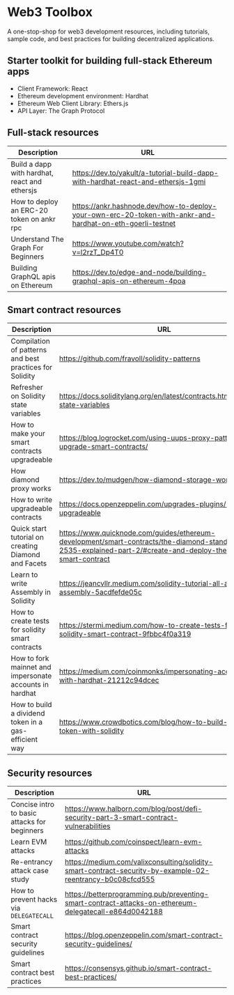 # Web3 Toolbox
A one-stop-shop for web3 development resources, including tutorials, sample code, and best practices for building decentralized applications.

## Starter toolkit for building full-stack Ethereum apps
- Client Framework: React
- Ethereum development environment: Hardhat
- Ethereum Web Client Library: Ethers.js
- API Layer: The Graph Protocol

## Full-stack resources

| Description  | URL |
| ------------- | ------------- |
| Build a dapp with hardhat, react and ethersjs | https://dev.to/yakult/a-tutorial-build-dapp-with-hardhat-react-and-ethersjs-1gmi |
| How to deploy an ERC-20 token on ankr rpc | https://ankr.hashnode.dev/how-to-deploy-your-own-erc-20-token-with-ankr-and-hardhat-on-eth-goerli-testnet |
| Understand The Graph For Beginners | https://www.youtube.com/watch?v=l2rzT_Dp4T0 |
| Building GraphQL apis on Ethereum | https://dev.to/edge-and-node/building-graphql-apis-on-ethereum-4poa |


## Smart contract resources

| Description  | URL |
| ------------- | ------------- |
| Compilation of patterns and best practices for Solidity | https://github.com/fravoll/solidity-patterns |
| Refresher on Solidity state variables | https://docs.soliditylang.org/en/latest/contracts.html#constant-state-variables |
| How to make your smart contracts upgradeable | https://blog.logrocket.com/using-uups-proxy-pattern-upgrade-smart-contracts/ |
| How diamond proxy works | https://dev.to/mudgen/how-diamond-storage-works-90e|
| How to write upgradeable contracts | https://docs.openzeppelin.com/upgrades-plugins/1.x/writing-upgradeable |
| Quick start tutorial on creating Diamond and Facets | https://www.quicknode.com/guides/ethereum-development/smart-contracts/the-diamond-standard-eip-2535-explained-part-2/#create-and-deploy-the-diamond-smart-contract |
| Learn to write Assembly in Solidity | https://jeancvllr.medium.com/solidity-tutorial-all-about-assembly-5acdfefde05c |
| How to create tests for solidity smart contracts  | https://stermi.medium.com/how-to-create-tests-for-your-solidity-smart-contract-9fbbc4f0a319  |
| How to fork mainnet and impersonate accounts in hardhat | https://medium.com/coinmonks/impersonating-accounts-with-hardhat-21212c94dcec |
| How to build a dividend token in a gas-efficient way | https://www.crowdbotics.com/blog/how-to-build-a-dividend-token-with-solidity 

## Security resources

| Description  | URL |
| ------------- | ------------- |
| Concise intro to basic attacks for beginners | https://www.halborn.com/blog/post/defi-security-part-3-smart-contract-vulnerabilities |
| Learn EVM attacks | https://github.com/coinspect/learn-evm-attacks |
| Re-entrancy attack case study | https://medium.com/valixconsulting/solidity-smart-contract-security-by-example-02-reentrancy-b0c08cfcd555 |
| How to prevent hacks via `DELEGATECALL` | https://betterprogramming.pub/preventing-smart-contract-attacks-on-ethereum-delegatecall-e864d0042188 |
| Smart contract security guidelines  | https://blog.openzeppelin.com/smart-contract-security-guidelines/  |
| Smart contract best practices | https://consensys.github.io/smart-contract-best-practices/ |
